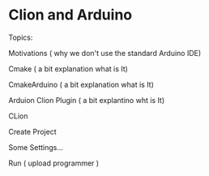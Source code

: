 # Clion and Arduino


Topics:

Motivations ( why we don't use the standard Arduino IDE)

Cmake ( a bit explanation what is It)

CmakeArduino ( a bit explanation what is It)

Arduion Clion Plugin ( a bit explantino wht is It)

CLion

Create Project

Some Settings... 

Run ( upload programmer )

